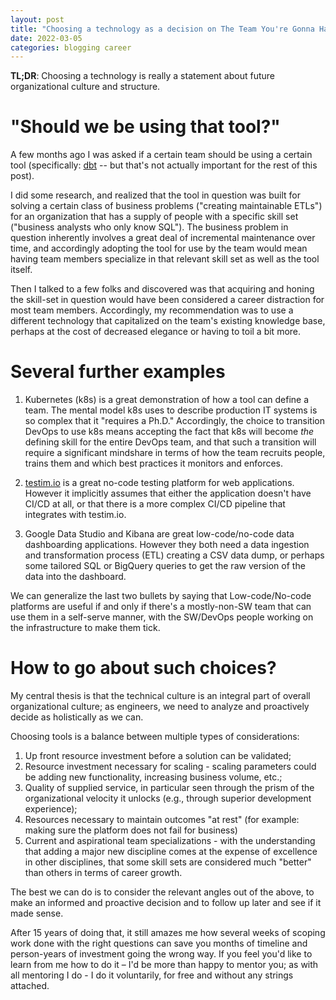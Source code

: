 ```yaml
---
layout: post
title: "Choosing a technology as a decision on The Team You're Gonna Have"
date: 2022-03-05
categories: blogging career
---
```

**TL;DR**: Choosing a technology is really a statement about future organizational culture and structure.

# "Should we be using that tool?"
A few months ago I was asked if a certain team should be using a certain tool (specifically: [dbt](https://www.getdbt.com/) -- but that's not actually important for the rest of this post).

I did some research, and realized that the tool in question was built for solving a certain class of business problems ("creating maintainable ETLs") for an organization that has a supply of people with a specific skill set ("business analysts who only know SQL"). The business problem in question inherently involves a great deal of incremental maintenance over time, and accordingly adopting the tool for use by the team would mean having team members specialize in that relevant skill set as well as the tool itself.

Then I talked to a few folks and discovered was that acquiring and honing the skill-set in question would have been considered a career distraction for most team members. Accordingly, my recommendation was to use a different technology that capitalized on the team's existing knowledge base, perhaps at the cost of decreased elegance or having to toil a bit more.

# Several further examples
1. Kubernetes (k8s) is a great demonstration of how a tool can define a team. The mental model k8s uses to describe production IT systems is so complex that it "requires a Ph.D." Accordingly, the choice to transition DevOps to use k8s means accepting the fact that k8s will become *the* defining skill for the entire DevOps team, and that such a transition will require a significant mindshare in terms of how the team recruits people, trains them and which best practices it monitors and enforces.

2. [testim.io](https://www.testim.io/) is a great no-code testing platform for web applications. However it implicitly assumes that either the application doesn't have CI/CD at all, or that there is a more complex CI/CD pipeline that integrates with testim.io.

3. Google Data Studio and Kibana are great low-code/no-code data dashboarding applications. However they both need a data ingestion and transformation process (ETL) creating a CSV data dump, or perhaps some tailored SQL or BigQuery queries to get the raw version of the data into the dashboard.

We can generalize the last two bullets by saying that Low-code/No-code platforms are useful if and only if there's a mostly-non-SW team that can use them in a self-serve manner, with the SW/DevOps people working on the infrastructure to make them tick.

# How to go about such choices?
My central thesis is that the technical culture is an integral part of overall organizational culture; as engineers, we need to analyze and proactively decide as holistically as we can.

Choosing tools is a balance between multiple types of considerations:
1. Up front resource investment before a solution can be validated;
2. Resource investment necessary for scaling - scaling parameters could be adding new functionality, increasing business volume, etc.;
3. Quality of supplied service, in particular seen through the prism of the organizational velocity it unlocks (e.g., through superior development experience);
4. Resources necessary to maintain outcomes "at rest" (for example: making sure the platform does not fail for business)
5. Current and aspirational team specializations - with the understanding that adding a major new discipline comes at the expense of excellence in other disciplines, that some skill sets are considered much "better" than others in terms of career growth.

The best we can do is to consider the relevant angles out of the above, to make an informed and proactive decision and to follow up later and see if it made sense.

After 15 years of doing that, it still amazes me how several weeks of scoping work done with the right questions can save you months of timeline and person-years of investment going the wrong way. If you feel you'd like to learn from me how to do it – I'd be more than happy to mentor you; as with all mentoring I do - I do it voluntarily, for free and without any strings attached.

